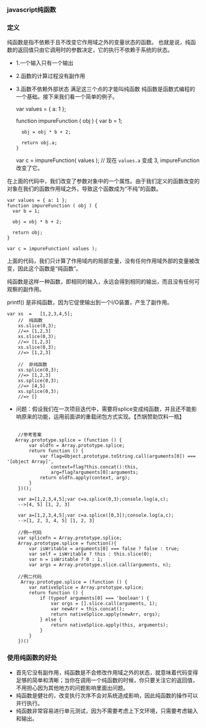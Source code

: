 ### javascript纯函数

### 定义

  纯函数是指不依赖于且不改变它作用域之外的变量状态的函数。
  也就是说，纯函数的返回值只由它调用时的参数决定，它的执行不依赖于系统的状态。
  * 1.一个输入只有一个输出
  * 2.函数的计算过程没有副作用
  * 3.函数不依赖外部状态
  满足这三个点的才能叫纯函数
  纯函数是函数式编程的一个基础。接下来我们看一个简单的例子。
  
  
     var values = { a: 1 };
     
	  function impureFunction ( obj ) {
		  var b = 1;
		
		  obj = obj * b + 2;
		
		  return obj.a;
		}
	
	var c = impureFunction( values );
	// 现在 `values.a` 变成 3,  impureFunction 改变了它。
	
在上面的代码中，我们改变了参数对象中的一个属性。由于我们定义的函数改变的对象在我们的函数作用域之外，导致这个函数成为“不纯”的函数。

    var values = { a: 1 };
	function impureFunction ( obj ) {
	  var b = 1;
	
	  obj = obj * b + 2;
	
	  return obj;
	}
	
	var c = impureFunction( values );
	
上面的代码，我们只计算了作用域内的局部变量，没有任何作用域外部的变量被改变，因此这个函数是“纯函数”。

纯函数是这样一种函数，即相同的输入，永远会得到相同的输出，而且没有任何可观察的副作用。

printf() 是非纯函数，因为它促使输出到一个I/O装置，产生了副作用。

    var xs  =   [1,2,3,4,5];
        //  纯函数
        xs.slice(0,3);
        //=> [1,2,3]
        xs.slice(0,3);
        //=> [1,2,3]
        xs.slice(0,3);
        //=> [1,2,3]
        
        //  非纯函数
        xs.splice(0,3);
        //=> [1,2,3]
        xs.splice(0,3);
        //=> [4,5]
        xs.splice(0,3);
        //=> []
        
   * 问题：假设我们在一次项目迭代中，需要将splice变成纯函数，并且还不能影响原来的功能，运用前面讲的重载闭包方式实现。【杰锅赞助饮料一瓶】

```
  
    //参考答案
   Array.prototype.splice = (function () {
        var oldfn = Array.prototype.splice;
        return function () {
            var flag=Object.prototype.toString.call(arguments[0]) === '[object Array]',
                context=flag?this.concat():this,
                arg=flag?arguments[0]:arguments;
            return oldfn.apply(context, arg);
        }
    })();

    var a=[1,2,3,4,5];var c=a.splice(0,3);console.log(a,c);
    -->[4, 5] [1, 2, 3]

    var a=[1,2,3,4,5];var c=a.splice([0,3]);console.log(a,c);
    -->[1, 2, 3, 4, 5] [1, 2, 3]

    //例一代码
	var spliceFn = Array.prototype.splice;
	Array.prototype.splice = function(){
	    var isWritable = arguments[0] === false ? false : true;
	    var self = isWritable ? this : this.slice(0);
	    var n = isWritable ? 0 : 1;
	    var args = Array.prototype.slice.call(arguments, n);
    
    //例二代码
     Array.prototype.splice = (function () {
        var nativeSplice = Array.prototype.splice;
        return function () {
            if (typeof arguments[0] === 'boolean') {
                var orgs = [].slice.call(arguments, 1);
                var newArr = this.concat();
                return nativeSplice.apply(newArr, orgs);
            } else {
                return nativeSplice.apply(this, arguments);
            }
        }
    })()
```


 

### 使用纯函数的好处
   * 首先它没有副作用，纯函数是不会修改作用域之外的状态，就意味着代码变得足够的简单和清晰；当你在调用一个纯函数的时候，你只要关注它的返回值，不用担心因为其他地方的问题影响里面出问题。
   * 纯函数是健壮的，改变执行次序不会对系统造成影响，因此纯函数的操作可以并行执行。
   * 纯函数非常容易进行单元测试，因为不需要考虑上下文环境，只需要考虑输入和输出。


  
  
    